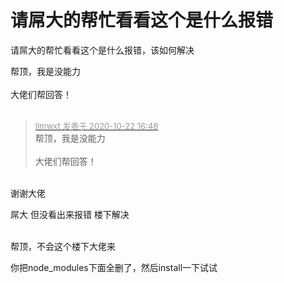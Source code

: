 # 请屌大的帮忙看看这个是什么报错


请屌大的帮忙看看这个是什么报错，该如何解决<img id="aimg_uwk9k" onclick="zoom(this, this.src, 0, 0, 0)" class="zoom" src="https://up.img.cool/2020/10/22/276158e9f36ac.png" onmouseover="img_onmouseoverfunc(this)" onload="thumbImg(this)" border="0" alt="" /><img id="aimg_kNoNO" onclick="zoom(this, this.src, 0, 0, 0)" class="zoom" src="https://cdn.jsdelivr.net/gh/hishis/forum-master/public/images/patch.gif" onmouseover="img_onmouseoverfunc(this)" onload="thumbImg(this)" border="0" alt="" />

帮顶，我是没能力<br />
<br />
大佬们帮回答！<br />
<br />
<img src="static/image/smiley/default/sad.gif" smilieid="2" border="0" alt="" /><img src="static/image/smiley/default/sad.gif" smilieid="2" border="0" alt="" /><img src="static/image/smiley/default/sad.gif" smilieid="2" border="0" alt="" />

<div class="quote"><blockquote><font size="2"><a href="https://www.hostloc.com/forum.php?mod=redirect&amp;goto=findpost&amp;pid=9336644&amp;ptid=757213" target="_blank"><font color="#999999">llmwxt 发表于 2020-10-22 16:48</font></a></font><br />
帮顶，我是没能力<br />
<br />
大佬们帮回答！</blockquote></div><br />
谢谢大佬<img id="aimg_MGGfM" onclick="zoom(this, this.src, 0, 0, 0)" class="zoom" src="https://cdn.jsdelivr.net/gh/hishis/forum-master/public/images/patch.gif" onmouseover="img_onmouseoverfunc(this)" onload="thumbImg(this)" border="0" alt="" />

屌大 但没看出来报错 楼下解决<br />
<br />
<img id="aimg_AKuOy" onclick="zoom(this, this.src, 0, 0, 0)" class="zoom" src="https://imgurl.mxdreamx.com/2020/10/20/TOIMG3555c1020074632N.png" onmouseover="img_onmouseoverfunc(this)" onload="thumbImg(this)" border="0" alt="" />

帮顶，不会这个楼下大佬来

你把node_modules下面全删了，然后install一下试试
